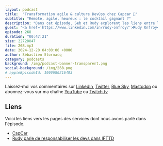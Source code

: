 ```yaml
---
layout: podcast
title:  "Transformation agile & culture DevOps chez Capcar 🚙"
subtitle: "Remote, agile, heureux : le cocktail gagnant ?"
description: "Dans cet épisode, Seb et Rudy explorent les liens entre le bonheur des développeurs et leur productivité, en s'appuyant sur l'exemple de Capcar. De la transformation culturelle aux pratiques agiles, en passant par l'importance des tests, des données utilisateurs et du télétravail, découvrez des idées concrètes pour améliorer les équipes tech et relever les défis du recrutement et du déploiement le vendredi soir. Une conversation inspirante pour tous les passionnés de développement et de management !"
guest: "<a href='https://www.linkedin.com/in/rudy-onfroy/'>Rudy Onfroy</a>, CTPO, CapCar"
episode: 268
duration: "00:47:21" 
size: 22728847
file: 268.mp3
date: 2024-12-20 04:00:00 +0000
author: Sébastien Stormacq
category: podcasts
background: /img/podcast-banner-transparent.png
social-background: /img/268.png
# appleEpisodeId: 1000680216403
---
```


Laissez-moi vos commentaires sur [LinkedIn](https://www.linkedin.com/in/sebastienstormacq/), [Twitter](https://twitter.com/sebsto), [Blue Sky](https://bsky.app/profile/sebsto.bsky.social), [Mastodon](https://awscommunity.social/@sebsto) ou abonnez-vous sur ma chaîne [YouTube](https://www.youtube.com/sebsto) ou [Twitch.tv](https://www.twitch.tv/sebAWS)

## Liens

Voici les liens vers les pages des services dont nous avons parlé dans l'épisode.

- [CapCar](https://www.capcar.fr/)
- [Rudy parle de responsabiliser les devs dans IFTTD](https://www.youtube.com/watch?v=06pGr8EvPi0)